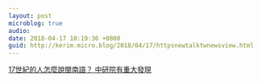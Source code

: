 ```yaml
---
layout: post
microblog: true
audio: 
date: 2018-04-17 10:19:36 +0800
guid: http://kerim.micro.blog/2018/04/17/httpsnewtalktwnewsview.html
---
```

[17世紀的人怎麼說閩南語？ 中研院有重大發現](https://newtalk.tw/news/view/2017-04-13/84540)
